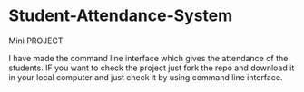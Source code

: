 # Student-Attendance-System
Mini PROJECT 

I have made the command line interface which gives the attendance of the students.
IF you want to check the project just fork the repo and download it in your local computer and just check it by using command line interface.





